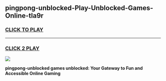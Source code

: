 
## pingpong-unblocked-Play-Unblocked-Games-Online-tla9r
<h3>
<a href="https://premium76.site?title=pingpong-unblocked&ref=25A">CLICK TO PLAY</a></h3>
<hr>

<h3>
<a href="https://premium76.site?title=pingpong-unblocked&ref=25A">CLICK 2 PLAY</a>
  
</h3>

<a href="https://premium76.site?title=pingpong-unblocked&ref=25A"><img src="https://clearcache.store/games.png"></a>


**pingpong-unblocked games unblocked: Your Gateway to Fun and Accessible Online Gaming**
